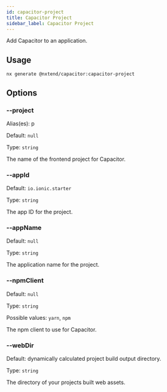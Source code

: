 ```yaml
---
id: capacitor-project
title: Capacitor Project
sidebar_label: Capacitor Project
---
```


Add Capacitor to an application.

## Usage

```
nx generate @nxtend/capacitor:capacitor-project
```

## Options

### --project

Alias(es): p

Default: `null`

Type: `string`

The name of the frontend project for Capacitor.

### --appId

Default: `io.ionic.starter`

Type: `string`

The app ID for the project.

### --appName

Default: `null`

Type: `string`

The application name for the project.

### --npmClient

Default: `null`

Type: `string`

Possible values: `yarn`, `npm`

The npm client to use for Capacitor.

### --webDir

Default: dynamically calculated project build output directory.

Type: `string`

The directory of your projects built web assets.
